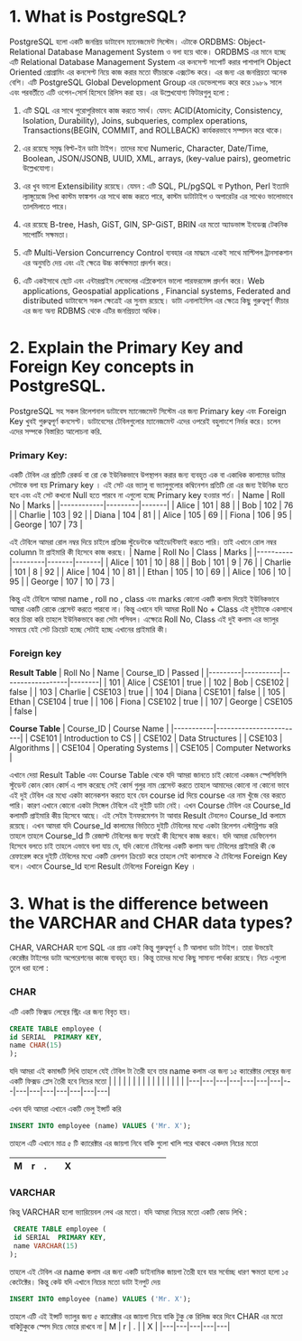# 1. What is PostgreSQL?
PostgreSQL হলো একটি জনপ্রিয় ডাটাবেস ম্যানেজমেন্ট সিস্টেম। এটাকে ORDBMS: Object-Relational Database Management System ও বলা হয়ে থাকে। ORDBMS এর মানে হচ্ছে এটি Relational Database Management System এর কনসেপ্ট সাপোর্ট করার পাশাপাশি  Object Oriented প্রোগ্রামিং এর কনসেপ্ট নিয়ে কাজ করার মতো ফীচারকে এক্সটেন্ড করে।  এর জন্য এর জনপ্রিয়তা অনেক বেশি। এটি PostgreSQL Global Development Group এর ডেভেলপেড করে করে ১৯৮৯ সালে এবং পরবর্তীতে এটি ওপেন-সোর্স হিসেবে রিলিস করা হয়। এর উল্লেখযোগ্য ফিটারগুলু হলো :

1. এটি SQL এর সাথে পুরোপুরিভাবে কাজ করতে সমর্থ।  যেমন: ACID(Atomicity, Consistency, Isolation, Durability), Joins, subqueries, complex operations, Transactions(BEGIN, COMMIT, and ROLLBACK) কার্যকরভাবে সম্পাদন করে থাকে। 

2. এর রয়েছে সমৃদ্ধ বিল্ট-ইন ডাটা টাইপ। তাদের মধ্যে  Numeric, Character, Date/Time, Boolean, JSON/JSONB, UUID, XML, arrays, (key-value pairs), geometric উল্লেখযোগ্য।

3. এর  খুব ভালো Extensibility রয়েছে। যেমন : এটি SQL, PL/pgSQL বা  Python, Perl ইত্যাদি ল্যাঙ্গুয়েজে লিখা কাস্টম ফাঙ্কশন এর সাথে কাজ করতে পারে, কাস্টম ডাটাটাইপ ও অপারেটর এর সাথেও ভালোভাবে তালমিলাতে পারে।

4. এর রয়েছে B-tree, Hash, GiST, GIN, SP-GiST, BRIN এর মতো অ্যাডভান্স ইনডেক্স টেকনিক সাপোর্টিং সক্ষমতা।  

5. এটি Multi-Version Concurrency Control ব্যবহার এর মাদ্ধমে একেই সাথে মাল্টিপল ট্রানসাকশান এর অনুমতি দেয় এবং এই ক্ষেত্রে উচ্চ কার্যক্ষমতা প্রদর্শন করে। 

6. এটি একইসাথে ছোট এবং এন্টারপ্রাইস লেভেলের এপ্লিকেশনে ভালো পারফরমেন্স প্রদর্শন করে।  Web applications, Geospatial applications , Financial systems, Federated and distributed ডাটাবেসে সকল ক্ষেত্রেই এর সুনাম রয়েছে। ডাটা এনালাইসিস এর ক্ষেত্রে কিছু গুরুত্বপূর্ণ ফীচার এর জন্য অন্য RDBMS থেকে এটির জনপ্রিয়তা অধিক।

# 2. Explain the Primary Key and Foreign Key concepts in PostgreSQL.

PostgreSQL সহ সকল রিলেশনাল ডাটাবেস ম্যানেজমেন্ট সিস্টেম এর জন্য Primary  key  এবং Foreign Key খুবই গুরুত্বপূর্ণ কনসেপ্ট। ডাটাবেসের টেবিলগুলোর ম্যানেজমেন্ট এদের ওপরেই বহুলাংশে  নির্ভর করে।  চলেন এদের সম্পকে বিস্তারিত আলোচনা করি.

### Primary Key: 
একটি টেবিল এর  প্রতিটি রেকর্ড বা রো কে ইউনিকভাবে  উপস্থাপন করার জন্য ব্যবহৃত এক বা একাধিক কালামের ডাটার সেটাকে বলা হয় Primary  key ।  এই সেট এর ভ্যালু বা ভ্যালুগুলোর কম্বিনেশন প্রতিটি রো এর জন্য ইউনিক হতে হবে এবং এই সেট কখনো Null হতে পারবে না এগুলো হচ্ছে Primary  key হওয়ার শর্ত।
| Name       | Roll No | Marks |
|------------|---------|-------|
| Alice      | 101     | 88    |
| Bob        | 102     | 76    |
| Charlie    | 103     | 92    |
| Diana      | 104     | 81    |
| Alice      | 105     | 69    |
| Fiona      | 106     | 95    |
| George     | 107     | 73    |

এই টেবিলে আমরা রোল নম্বর দিয়ে চাইলে প্রতিজ্ঞ স্টুডেন্টকে আইডেন্টিফাই করতে পারি। তাই এখানে রোল নম্বর column টা প্রাইমারি কী হিসেবে কাজ করছে।
| Name     | Roll No | Class | Marks |
|----------|---------|-------|-------|
| Alice    | 101     | 10   | 88    |
| Bob      | 101     | 9    | 76    |
| Charlie  | 101     | 8   | 92    |
| Alice    | 104     | 10   | 81    |
| Ethan    | 105     | 10  | 69    |
| Alice    | 106     | 10  | 95    |
| George   | 107     | 10   | 73    |

কিন্তু এই টেবিলে আমরা name , roll no , class এবং marks কোনো একটি কলাম দিয়েই ইউনিকভাবে আমরা একটি রোকে প্রেসেন্ট করতে পারবো না।  কিন্তু এখানে যদি আমরা Roll No + Class এই দুইটাকে একসাথে করে চিন্তা করি তাহলে ইউনিকভাবে করা সেটা পসিবল।  এক্ষেত্রে Roll No, Class  এই দুই কলাম এর ভ্যালুর সমন্বয়ে যেই সেট ক্রিয়েট হচ্ছে সেটাই  হচ্ছে এখানের  প্রাইমারি কী। 

### Foreign key
**Result Table**
| Roll No | Name     |   Course_ID      | Passed |
|---------|----------|------------------|--------|
| 101     | Alice    | CSE101           | true   |
| 102     | Bob      | CSE102           | false  |
| 103     | Charlie  | CSE103           | true   |
| 104     | Diana    | CSE101           | false  |
| 105     | Ethan    | CSE104           | true   |
| 106     | Fiona    | CSE102           | true   |
| 107     | George   | CSE105           | false  |


**Course Table**
| Course_ID | Course Name           |
|-----------|------------------------|
| CSE101    | Introduction to CS     |
| CSE102    | Data Structures        |
| CSE103    | Algorithms             |
| CSE104    | Operating Systems      |
| CSE105    | Computer Networks      |

এখানে দেয়া Result Table  এবং Course  Table  থেকে যদি আমরা জানতে চাই কোনো একজন স্পেসিফিসি স্টুডেন্ট কোন কোন কোর্স এ পাস করেছে সেই কোর্স গুলুর নাম প্রেসেন্ট করতে  তাহলে আমাদের কোনো না কোনো ভাবে এই দুই টেবিল এর মধ্যে একটা  কানেকশন করতে হবে যেন course id দিয়ে course এর নাম খুঁজে বের করতে পারি। 
কারণ এখানে কোনো একটা সিঙ্গেল টেবিলে এই দুইটি ডাটা নেই। 
এখন Course টেবিল এর Course_Id কলামটি প্রাইমারি কীয় হিসেবে আছে।  এই সেইম ইনফরমেশন টা আবার Result টেবলেও Course_Id কলামে রয়েছে। এখন আমরা যদি Course_Id কালামের ভিত্তিতে দুইটি টেবিলের মধ্যে একটা রিলেশন এস্টাব্লিশড করি তাহলে তাহলে Course_Id টি রেজাল্ট টেবিলের জন্য ফরেই কী হিসেবে কাজ করবে। যদি আমরা ডেফিনেশন হিসেবে বলতে চাই তাহলে এভাবে বলা যায় যে, যদি কোনো টেবিলের একটি কলাম অন্য টেবিলের প্রাইমারি কী কে রেফারেন্স করে দুইটি টেবিলের মধ্যে একটি রেলশন ক্রিয়েট করে তাহলে সেই কালামকে ঐ টেবিলের Foreign Key বলে। এখানে Course_Id হলো Result টেবিলের  Foreign Key ।

# 3. What is the difference between the VARCHAR and CHAR data types?

CHAR,  VARCHAR হলো SQL এর প্রায় একই কিন্তু গুরুত্বপূর্ণ ২ টি আলাদা ডাটা টাইপ।  তারা উভয়েই কেরেক্টর টাইপের ডাটা অপেরেশনের কাজে ব্যবহৃত হয়। কিন্তু তাদের মধ্যে কিছু সামান্য পার্থক্য রয়েছে। নিচে এগুলো তুলে ধরা হলো :

### CHAR
এটি একটি ফিক্সড লেন্থের স্ট্রিং এর জন্য বিবৃত হয়। 
 ```sql 
 CREATE TABLE employee (
 id SERIAL  PRIMARY KEY,
 name CHAR(15)
);
```
যদি আমরা এই কমান্ডটি লিখি তাহলে যেই টেবিল টা  তৈরী হবে তার name কলাম এর জন্য ১৫ ক্যারেক্টার লেন্থের জন্য একটি ফিক্সড প্লেস তৈরী হবে নিচের মতো 
|   |   |   |   |   |   |   |   |   |   |   |   |   |   |   |
|---|---|---|---|---|---|---|---|---|---|---|---|---|---|---|

এখন যদি আমরা এখানে একটি ভেলু ইন্সার্ট করি 

```sql 
INSERT INTO employee (name) VALUES ('Mr. X');
```
তাহলে এটি এখানে মাত্র ৫ টি ক্যারেক্টার এর জায়গা নিবে  বাকি গুলো খালি পরে থাকবে একদম নিচের মতো 

|  M  |  r  |  . |   |  X  |   |   |   |   |   |   |   |   |   |   |
|---|---|---|---|---|---|---|---|---|---|---|---|---|---|---|


### VARCHAR
কিন্তু VARCHAR হলো ভ্যারিয়েবল লেথ এর মতো।  যদি আমরা নিচের মতো একটি কোড লিখি :
```sql 
 CREATE TABLE employee (
 id SERIAL  PRIMARY KEY,
 name VARCHAR(15)
);
```

তাহলে এই টেবিল এর name কলাম এর জন্য একটি ডাইনামিক জায়গা তৈরী হবে যার সর্বোচ্ছ ধারণ ক্ষমতা হলো ১৫ কেটেক্টের। কিন্তু কেউ যদি এখানে নিচের মতো ডাটা ইনপুট দেয় 
```sql 
INSERT INTO employee (name) VALUES ('Mr. X');
``` 
তাহলে এটি এই ইন্সার্ট ভ্যালুর জন্য ৫ ক্যারেক্টার এর জায়গা নিয়ে বাকি টুকু কে রিলিজ করে দিবে CHAR  এর মতো বাকিটুকুকে স্পেস দিয়ে ভোরে রাখবে না 
|  M  |  r  |  . |   |  X  | 
|---|---|---|---|---|